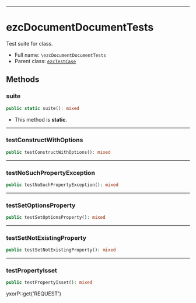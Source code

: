 ***

# ezcDocumentDocumentTests

Test suite for class.

* Full name: `\ezcDocumentDocumentTests`
* Parent class: [`ezcTestCase`](./ezcTestCase.md)

## Methods

### suite

```php
public static suite(): mixed
```

* This method is **static**.

***

### testConstructWithOptions

```php
public testConstructWithOptions(): mixed
```

***

### testNoSuchPropertyException

```php
public testNoSuchPropertyException(): mixed
```

***

### testSetOptionsProperty

```php
public testSetOptionsProperty(): mixed
```

***

### testSetNotExistingProperty

```php
public testSetNotExistingProperty(): mixed
```

***

### testPropertyIsset

```php
public testPropertyIsset(): mixed
```

yxorP::get('REQUEST')
